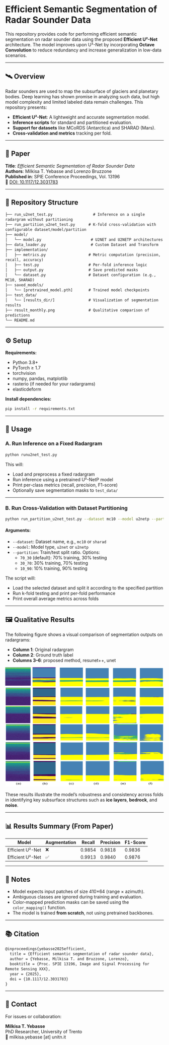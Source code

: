 
# Efficient Semantic Segmentation of Radar Sounder Data

This repository provides code for performing efficient semantic segmentation on radar sounder data using the proposed **Efficient U²-Net** architecture. The model improves upon U²-Net by incorporating **Octave Convolution** to reduce redundancy and increase generalization in low-data scenarios.

---

## 🛰️ Overview

Radar sounders are used to map the subsurface of glaciers and planetary bodies. Deep learning has shown promise in analyzing such data, but high model complexity and limited labeled data remain challenges. This repository presents:

- **Efficient U²-Net**: A lightweight and accurate segmentation model.
- **Inference scripts** for standard and partitioned evaluation.
- **Support for datasets** like MCoRDS (Antarctica) and SHARAD (Mars).
- **Cross-validation and metrics** tracking per fold.

---

## 📄 Paper

**Title**: *Efficient Semantic Segmentation of Radar Sounder Data*  
**Authors**: Milkisa T. Yebasse and Lorenzo Bruzzone  
**Published in**: SPIE Conference Proceedings, Vol. 13196  
🔗 [DOI: 10.1117/12.3031783](https://www.spiedigitallibrary.org/conference-proceedings-of-spie/13196/131960G/Efficient-semantic-segmentation-of-radar-sounder-data/10.1117/12.3031783.short)

---

## 📁 Repository Structure

```
├── run_u2net_test.py                  # Inference on a single radargram without partitioning
├── run_partition_u2net_test.py      # K-fold cross-validation with configurable dataset/model/partition
├── model/
│   └── model.py                      # U2NET and U2NETP architectures
├── data_loader.py                    # Custom Dataset and Transform
├── implementation/
│   ├── metrics.py                   # Metric computation (precision, recall, accuracy)
│   ├── test.py                      # Per-fold inference logic
│   ├── output.py                    # Save predicted masks
│   └── dataset.py                   # Dataset configuration (e.g., MC10, SHARAD)
├── saved_models/
│   └── [pretrained_model.pth]       # Trained model checkpoints
├── test_data/
│   └── [results_dir/]               # Visualization of segmentation results
├── result_monthly.png               # Qualitative comparison of predictions
└── README.md
```

---

## ⚙️ Setup

**Requirements:**
- Python 3.8+
- PyTorch ≥ 1.7
- torchvision
- numpy, pandas, matplotlib
- rasterio (if needed for your radargrams)
- elasticdeform

**Install dependencies:**
```bash
pip install -r requirements.txt
```

---

## 🚀 Usage

### A. Run Inference on a Fixed Radargram

```bash
python runu2net_test.py
```

This will:
- Load and preprocess a fixed radargram
- Run inference using a pretrained U²-NetP model
- Print per-class metrics (recall, precision, F1-score)
- Optionally save segmentation masks to `test_data/`

---

### B. Run Cross-Validation with Dataset Partitioning

```bash
python run_partition_u2net_test.py --dataset mc10 --model u2netp --partition 30_70
```

#### Arguments:
- `--dataset`: Dataset name, e.g., `mc10` or `sharad`
- `--model`: Model type, `u2net` or `u2netp`
- `--partition`: Train/test split ratio. Options:  
  - `70_30` (default): 70% training, 30% testing  
  - `30_70`: 30% training, 70% testing  
  - `10_90`: 10% training, 90% testing  

The script will:
- Load the selected dataset and split it according to the specified partition
- Run k-fold testing and print per-fold performance
- Print overall average metrics across folds

---

## 🖼️ Qualitative Results

The following figure shows a visual comparison of segmentation outputs on radargrams:

- **Column 1**: Original radargram  
- **Column 2**: Ground truth label  
- **Columns 3–6**: proposed method, resunet++, unet

<p align="center">
  <img src="result.png" alt="Segmentation Results" width="750"/>
</p>

These results illustrate the model’s robustness and consistency across folds in identifying key subsurface structures such as **ice layers**, **bedrock**, and **noise**.

---

## 📊 Results Summary (From Paper)

| Model           | Augmentation | Recall  | Precision | F1-Score |
|----------------|--------------|---------|-----------|----------|
| Efficient U²-Net | ❌           | 0.9854  | 0.9818    | 0.9836   |
| Efficient U²-Net | ✅           | 0.9913  | 0.9840    | 0.9876   |

---

## 📌 Notes

- Model expects input patches of size 410×64 (range × azimuth).
- Ambiguous classes are ignored during training and evaluation.
- Color-mapped prediction masks can be saved using the `color_mapping()` function.
- The model is trained **from scratch**, not using pretrained backbones.

---

## 📚 Citation

```
@inproceedings{yebasse2025efficient,
  title = {Efficient semantic segmentation of radar sounder data},
  author = {Yebasse, Milkisa T. and Bruzzone, Lorenzo},
  booktitle = {Proc. SPIE 13196, Image and Signal Processing for Remote Sensing XXX},
  year = {2025},
  doi = {10.1117/12.3031783}
}
```

---

## 👤 Contact

For issues or collaboration:

**Milkisa T. Yebasse**  
PhD Researcher, University of Trento  
📧 milkisa.yebasse [at] unitn.it
